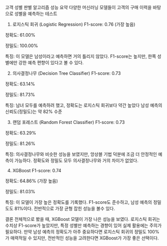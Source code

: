고객 성별 판별 알고리즘 성능 요약
다양한 머신러닝 모델들이 고객의 구매 이력을 바탕으로 성별을 예측하는 테스트

1. 로지스틱 회귀 (Logistic Regression)
F1-score: 0.76 (가장 높음)

정확도: 61.00%

정밀도: 100.00%

특징: 이 모델은 남성이라고 예측하면 거의 틀리지 않았다.
F1-score는 높지만, 한쪽 성별에만 강한 예측 편향이 있다고 볼 수 있다.

2. 의사결정나무 (Decision Tree Classifier)
F1-score: 0.73

정확도: 63.14%

정밀도: 81.73%

특징: 남녀 모두를 예측하려 했고, 정확도는 로지스틱 회귀보다 약간 높았다 남성 예측의 신뢰도(정밀도)는 약 82% 수준

3. 랜덤 포레스트 (Random Forest Classifier)
F1-score: 0.73

정확도: 63.29%

정밀도: 81.26%

특징: 의사결정나무와 비슷한 성능을 보였지만, 앙상블 기법 덕분에 조금 더 안정적인 예측이 가능하다.
정확도와 정밀도 모두 의사결정나무와 거의 차이가 없었다.

4. XGBoost
F1-score: 0.74

정확도: 64.86% (가장 높음)

정밀도: 81.03%

특징: 이 모델이 가장 높은 정확도를 기록했다.
F1-score도 준수하고, 남성 예측의 정밀도도 81%이다.  전반적으로 가장 균형 잡힌 성능을 볼수 있다.

결론
전체적으로 봤을 때, XGBoost 모델이 가장 나은 성능을 보였다. 
로지스틱 회귀는 수치상 F1-score가 높았지만, 특정 성별만 예측하는 경향이 있어 실제 활용에는 주의가 필요하다.
만약 남성 예측의 정확도가 아주 중요하다면 
로지스틱 회귀의 정밀도 100%가 매력적일 수 있지만, 전반적인 성능을 고려한다면 XGBoost가 가장 좋은 선택이다.
